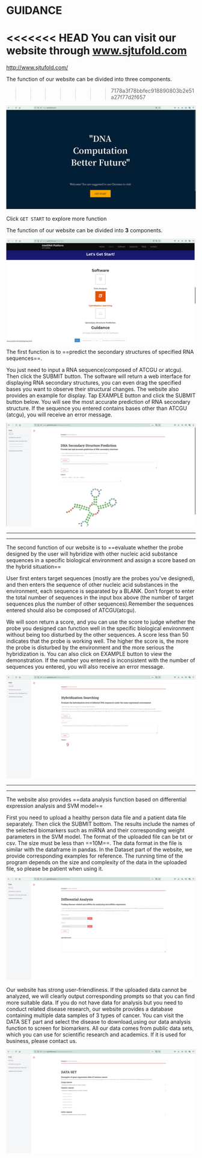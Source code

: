 # GUIDANCE

<<<<<<< HEAD
You can visit our website through www.sjtufold.com
=======
http://www.sjtufold.com/

The function of our website can be divided into three components. 
>>>>>>> 7178a3f78bbfec918890803b2e51a27f77d2f657

![](./photo/index.jpg)

Click `GET START` to explore more function

The function of our website can be divided into **3** components. 

![](./photo/main.jpg)

The first function is to ==predict the secondary structures of specified RNA sequences==.

You just need to input a RNA sequence(composed of ATCGU or atcgu). Then click the SUBMIT button. The software will return a web interface for displaying RNA secondary structures, you can even drag the specified bases you want to observe their structural changes. The website also provides an example for display. Tap EXAMPLE button and click the SUBMIT button below. You will see the most accurate prediction of RNA secondary structure. If the sequence you entered contains bases other than ATCGU (atcgu), you will receive an error message.

![](./photo/structure.jpg)

________

______



The second function of our website is to ==evaluate whether the probe designed by the user will hybridize with other nucleic acid substance sequences in a specific biological environment and assign a score based on the hybrid situation==

User first enters target sequences (mostly are the probes you've designed), and then enters the sequence of other nucleic acid substances in the environment, each sequence is separated by a BLANK. Don’t forget to enter the total number of sequences in the input box above (the number of target sequences plus the number of other sequences).Remember the sequences entered should also be composed of ATCGU(atcgu).

We will soon return a score, and you can use the score to judge whether the probe you designed can function well in the specific biological environment without being too disturbed by the other sequences. A score less than 50 indicates that the probe is working well. The higher the score is, the more the probe is disturbed by the environment and the more serious the hybridization is. You can also click on EXAMPLE button to view the demonstration. If the number you entered is inconsistent with the number of sequences you entered, you will also receive an error message.

![](./photo/hybridization.jpg)

________

_______

The website also provides ==data analysis function based on differential expression analysis and SVM model==

First you need to upload a healthy person data file and a patient data file separately. Then click the SUBMIT bottom. The results include the names of the selected biomarkers such as miRNA and their corresponding weight parameters in the SVM model. The format of the uploaded file can be txt or csv. The size must be less than ==10M==. The data format in the file is similar with the dataframe in pandas. In the Dataset part of the website, we provide corresponding examples for reference. The running time of the program depends on the size and complexity of the data in the uploaded file, so please be patient when using it. 

![](./photo/differential.jpg)

Our website has strong user-friendliness. If the uploaded data cannot be analyzed, we will clearly output corresponding prompts so that you can find more suitable data. If you do not have data for analysis but you need to conduct related disease research, our website provides a database containing multiple data samples of 3 types of cancer. You can visit the DATA SET part and select the disease to download,using our data analysis function to screen for biomarkers. All our data comes from public data sets, which you can use for scientific research and academics. If it is used for business, please contact us. 

![](./photo/dataset.jpg)

